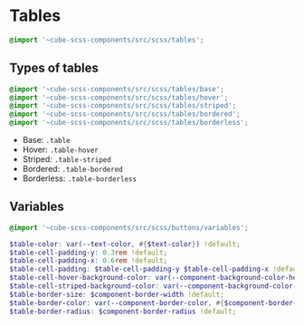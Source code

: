 # Tables

```scss
@import '~cube-scss-components/src/scss/tables';
```

## Types of tables

```scss
@import '~cube-scss-components/src/scss/tables/base';
@import '~cube-scss-components/src/scss/tables/hover';
@import '~cube-scss-components/src/scss/tables/striped';
@import '~cube-scss-components/src/scss/tables/bordered';
@import '~cube-scss-components/src/scss/tables/borderless';
```

- Base: `.table`
- Hover: `.table-hover`
- Striped: `.table-striped`
- Bordered: `.table-bordered`
- Borderless: `.table-borderless`

## Variables

```scss
@import '~cube-scss-components/src/scss/buttons/variables';
```

```scss
$table-color: var(--text-color, #{$text-color}) !default;
$table-cell-padding-y: 0.3rem !default;
$table-cell-padding-x: 0.6rem !default;
$table-cell-padding: $table-cell-padding-y $table-cell-padding-x !default;
$table-cell-hover-background-color: var(--component-background-color-hover, #{$component-background-color-hover}) !default;
$table-cell-striped-background-color: var(--component-background-color-alt, #{$component-background-color-alt}) !default;
$table-border-size: $component-border-width !default;
$table-border-color: var(--component-border-color, #{$component-border-color}) !default;
$table-border-radius: $component-border-radius !default;
```
